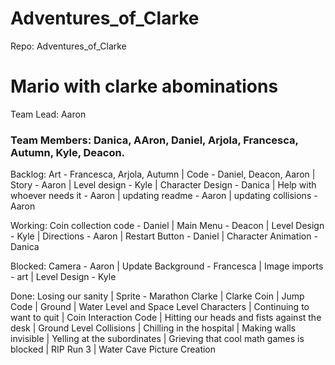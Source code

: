 # Adventures_of_Clarke
Repo: Adventures_of_Clarke

# Mario with clarke abominations

Team Lead: Aaron

### Team Members: Danica, AAron, Daniel, Arjola, Francesca, Autumn, Kyle, Deacon.

Backlog: Art - Francesca, Arjola, Autumn | Code -  Daniel, Deacon, Aaron | Story - Aaron | Level design - Kyle | Character Design - Danica | Help with whoever needs it - Aaron | updating readme - Aaron | updating collisions - Aaron

Working: Coin collection code - Daniel | Main Menu - Deacon | Level Design - Kyle | Directions - Aaron | Restart Button - Daniel | Character Animation - Danica

Blocked: Camera - Aaron | Update Background - Francesca | Image imports - art | Level Design - Kyle

Done: Losing our sanity | Sprite - Marathon Clarke | Clarke Coin | Jump Code | Ground | Water Level and Space Level Characters | Continuing to want to quit | Coin Interaction Code | Hitting our heads and fists against 
the desk | Ground Level Collisions | Chilling in the hospital | Making walls invisible | Yelling at the subordinates | Grieving that cool math games is blocked | RIP Run 3 | Water Cave Picture Creation